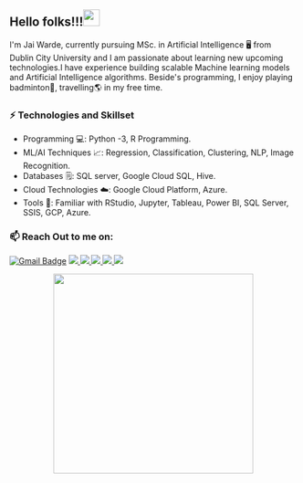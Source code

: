 ## Hello folks!!!<img src="https://github.com/TheDudeThatCode/TheDudeThatCode/blob/master/Assets/Hi.gif" width="29px"> 

I'm Jai Warde, currently pursuing MSc. in Artificial Intelligence 🖥️ from Dublin City University and I am passionate about learning new upcoming technologies.I have experience building scalable Machine learning models and Artificial Intelligence algorithms. Beside's programming, I enjoy playing badminton:badminton:, travelling:earth_americas: in my free time.

### ⚡ Technologies and Skillset
- Programming 💻: Python -3, R Programming.
- ML/AI Techniques 📈: Regression, Classification, Clustering, NLP, Image Recognition.  
- Databases 🗒️: SQL server, Google Cloud SQL, Hive.
- Cloud Technologies ☁️: Google Cloud Platform, Azure.
- Tools 🔧: Familiar with RStudio, Jupyter, Tableau, Power BI, SQL Server, SSIS, GCP, Azure.

###  📫 Reach Out to me on:

[![Gmail Badge](https://img.shields.io/badge/Gmail-D14836?style=for-the-badge&logo=gmail&logoColor=white&link=mailto:jaiwarde@gmail.com)](mailto:jaiwarde@gmail.com)
<a href="https://www.linkedin.com/in/jai-warde-a5223b9b/">
 <img src="https://img.shields.io/badge/linkedin-%230077B5.svg?&style=for-the-badge&logo=linkedin&logoColor=white"/>
</a>
<a href="https://twitter.com/JaiWarde">
 <img src="https://img.shields.io/badge/Twitter-1DA1F2?style=for-the-badge&logo=twitter&logoColor=white"/>
</a>
<a href="https://github.com/jaiwarde">
 <img src="https://img.shields.io/badge/GitHub-100000?style=for-the-badge&logo=github&logoColor=white"/>
</a>
<a href="https://www.instagram.com/jai_warde/">
 <img src="https://img.shields.io/badge/Instagram-E4405F?style=for-the-badge&logo=instagram&logoColor=white"/>
</a>
<a href="https://www.facebook.com/jai.warde.7">
 <img src="https://img.shields.io/badge/Facebook-1877F2?style=for-the-badge&logo=facebook&logoColor=white"/>
</a>
 
<p align='center'>
  <a href="#"><img src="https://github-readme-stats.vercel.app/api?username=JaiWarde&show_icons=true&count_private=true&theme=dark" width="350"></a>
</p>
